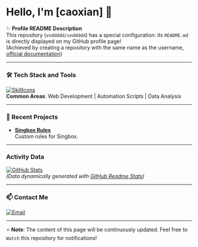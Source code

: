 # Hello, I'm [caoxian] 👋

✨ **Profile README Description**  
This repository (`vnddddd/vnddddd`) has a special configuration: its `README.md` is directly displayed on my GitHub profile page!  
(Achieved by creating a repository with the same name as the username, [official documentation](https://docs.github.com/zh/account-and-profile/setting-up-and-managing-your-github-profile/customizing-your-profile/managing-your-profile-readme))

---

### 🛠️ Tech Stack and Tools
[![SkillIcons](https://skillicons.dev/icons?i=python,js,react,nodejs,git,aws,docker,postgres,vim,linux)](https://skillicons.dev)  
**Common Areas**: Web Development | Automation Scripts | Data Analysis

---

### 🌱 Recent Projects
- **[Singbox Rules]([https://github.com/vnddddd/project1](https://github.com/vnddddd/singboxguize))**  
  Custom rules for Singbox.
  

---

### Activity Data
[![GitHub Stats](https://github-readme-stats.vercel.app/api?username=vnddddd&show_icons=true&theme=radical)](https://github.com/vnddddd)  
*(Data dynamically generated with [GitHub Readme Stats](https://github.com/anuraghazra/github-readme-stats))*

---

### 📫 Contact Me
[![Email](https://img.shields.io/badge/vndddddli@gmail.com-blue?style=flat&logo=gmail)](mailto:vndddddli@gmail.com)  

---

⭐ **Note**: The content of this page will be continuously updated. Feel free to `Watch` this repository for notifications! 
